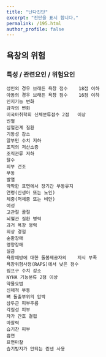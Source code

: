```yaml
---
title: "난다진단"
excerpt: "진단을 표시 합니다."
permalink: /195.html
author_profile: false
---
```

## 욕창의 위험



### 특성 / 관련요인 / 위험요인

>   

    성인의 경우 브래든 욕창 점수    18점 이하
    아동의 경우 브래든 욕창 점수    16점 이하
    인지기능 변화
    감각의 변화
    미국마취학회 신체분류점수 2점   이상
    빈혈
    심혈관계 질환
    기동성 감소
    알부민 수치 저하
    조직의 저산소증
    조직관류 저하
    탈수
    피부 건조
    부동
    발열
    딱딱한 표면에서 장기간 부동유지
    연령(신생아 또는 노인)
    체중(저체중 또는 비만)
    여성
    고관절 골절
    뇌혈관 질환 병력
    과거 욕창 병력
    외상 경험
    순환장애
    영양장애
    실금
    욕창예방에 대한 돌봄제공자의    지식 부족
    욕창위험사정(RAPS)에서 낮은 점수
    림프구 수치 감소
    NYHA 기능분류 2점 이상
    약물요법
    신체적 부동
    뼈 돌출부위의 압박
    삼두근 피부주름
    각질성 피부
    자가 간호 결핍
    마찰력
    습기찬 피부
    흡연
    표면마찰
    습기방지가 안되는 린넨 사용
